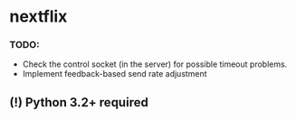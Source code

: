 # nextflix

### TODO:
- Check the control socket (in the server) for possible timeout problems.
- Implement feedback-based send rate adjustment

## (!) Python 3.2+ required